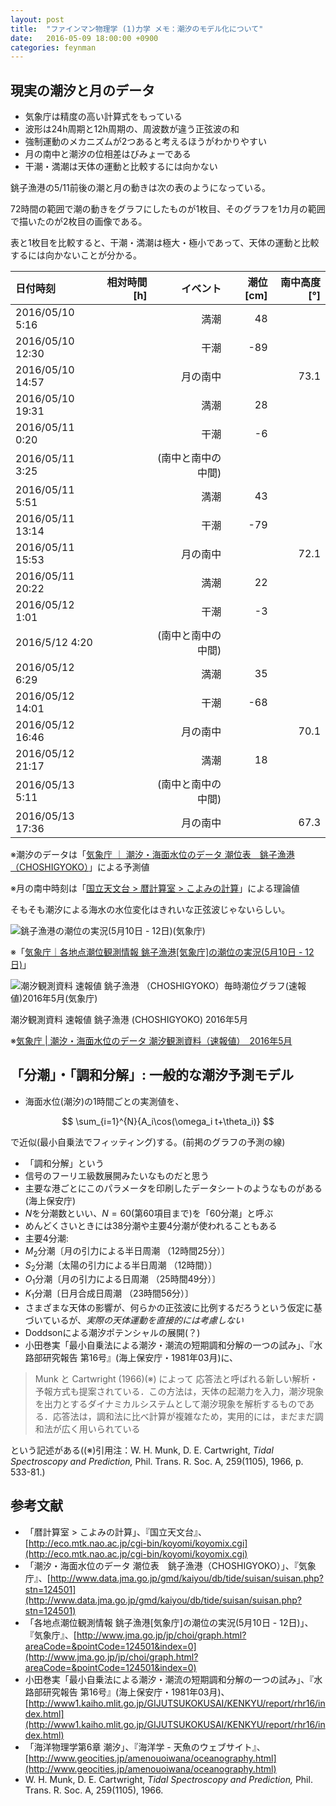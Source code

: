 ```yaml
---
layout: post
title:  "ファインマン物理学 (1)力学 メモ：潮汐のモデル化について"
date:   2016-05-09 18:00:00 +0900
categories: feynman
---
```


## 現実の潮汐と月のデータ
- 気象庁は精度の高い計算式をもっている
- 波形は24h周期と12h周期の、周波数が違う正弦波の和
- 強制運動のメカニズムが2つあると考えるほうがわかりやすい
- 月の南中と潮汐の位相差はびみょーである
- 干潮・満潮は天体の運動と比較するには向かない

銚子漁港の5/11前後の潮と月の動きは次の表のようになっている。

72時間の範囲で潮の動きをグラフにしたものが1枚目、そのグラフを1カ月の範囲で描いたのが2枚目の画像である。

表と1枚目を比較すると、干潮・満潮は極大・極小であって、天体の運動と比較するには向かないことが分かる。

|日付時刻|相対時間[h]|イベント|潮位[cm]|南中高度[°]|
|:--|--:|--:|--:|--:|
|2016/05/10  5:16||満潮|48||
|2016/05/10 12:30||干潮|-89||
|2016/05/10 14:57||月の南中||73.1|
|2016/05/10 19:31||満潮|28||
|2016/05/11  0:20||干潮|-6||
|2016/05/11  3:25||(南中と南中の中間)||
|2016/05/11  5:51||満潮|43||
|2016/05/11 13:14||干潮|-79||
|2016/05/11 15:53||月の南中||72.1|
|2016/05/11 20:22||満潮|22||
|2016/05/12 1:01||干潮|-3||
|2016/5/12  4:20||(南中と南中の中間)||
|2016/05/12 6:29||満潮|35||
|2016/05/12 14:01||干潮|-68||
|2016/05/12 16:46||月の南中||70.1|
|2016/05/12 21:17||満潮|18||
|2016/05/13  5:11||(南中と南中の中間)||
|2016/05/13 17:36||月の南中||67.3|

※潮汐のデータは「[気象庁 ｜ 潮汐・海面水位のデータ 潮位表　銚子漁港（CHOSHIGYOKO）](http://www.data.jma.go.jp/gmd/kaiyou/db/tide/suisan/suisan.php?stn=124501)」による予測値

※月の南中時刻は「[国立天文台 > 暦計算室 > こよみの計算](http://eco.mtk.nao.ac.jp/cgi-bin/koyomi/koyomix.cgi)」による理論値

そもそも潮汐による海水の水位変化はきれいな正弦波じゃないらしい。

![銚子漁港の潮位の実況(5月10日 - 12日)(気象庁)]({{site.baseurl}}/img/lvl_3_20160511.png)

※「[気象庁｜各地点潮位観測情報 銚子漁港[気象庁]の潮位の実況(5月10日 - 12日)](http://www.jma.go.jp/jp/choi/graph.html?areaCode=&pointCode=124501&index=0)」

![潮汐観測資料 速報値 銚子漁港 （CHOSHIGYOKO）毎時潮位グラフ(速報値)2016年5月(気象庁)]({{site.baseurl}}/img/CHOSHIGYOKO2016-05.png)

潮汐観測資料 速報値 銚子漁港 (CHOSHIGYOKO) 2016年5月

※[気象庁 | 潮汐・海面水位のデータ 潮汐観測資料（速報値）　2016年5月](http://www.data.jma.go.jp/gmd/kaiyou/db/tide/sokuho/genbo.php?stn=124501)

## 「分潮」・「調和分解」: 一般的な潮汐予測モデル

- 海面水位(潮汐)の1時間ごとの実測値を、

$$
\sum_{i=1}^{N}{A_i\cos(\omega_i t+\theta_i)}
$$

で近似(最小自乗法でフィッティング)する。(前掲のグラフの予測の線)

- 「調和分解」という
- 信号のフーリエ級数展開みたいなものだと思う
- 主要な港ごとにこのパラメータを印刷したデータシートのようなものがある(海上保安庁)
- $N$を分潮数といい、$N=60$(第60項目まで)を「60分潮」と呼ぶ
- めんどくさいときには38分潮や主要4分潮が使われることもある
- 主要4分潮:
 - $M_2$分潮〔月の引力による半日周潮 （12時間25分）〕
 - $S_2$分潮〔太陽の引力による半日周潮 （12時間）〕
 - $O_1$分潮〔月の引力による日周潮 （25時間49分）〕
 - $K_1$分潮〔日月合成日周潮 （23時間56分）〕
- さまざまな天体の影響が、何らかの正弦波に比例するだろうという仮定に基づいているが、_実際の天体運動を直接的には考慮しない_
- Doddsonによる潮汐ポテンシャルの展開(？)
- 小田巻実「最小自乗法による潮汐・潮流の短期調和分解の一つの試み」、『水路部研究報告 第16号』(海上保安庁・1981年03月)に、

> Munk と Cartwright (1966)(※) によって
応答法と呼ばれる新しい解析・予報方式も提案されている．この方法は，天体の起潮力を入力，潮汐現象を出力とするダイナミカルシステムとして潮汐現象を解析するものである．応答法は，調和法に比べ計算が複雑なため，実用的には，まだまだ調和法が広く用いられている

という記述がある((※)引用注：W. H. Munk, D. E. Cartwright, *Tidal Spectroscopy and Prediction,* Phil. Trans. R. Soc. A, 259(1105), 1966, p. 533-81.)

## 参考文献
- 「暦計算室 > こよみの計算」、『国立天文台』、[http://eco.mtk.nao.ac.jp/cgi-bin/koyomi/koyomix.cgi](http://eco.mtk.nao.ac.jp/cgi-bin/koyomi/koyomix.cgi)
- 「潮汐・海面水位のデータ 潮位表　銚子漁港（CHOSHIGYOKO）」、『気象庁』、[http://www.data.jma.go.jp/gmd/kaiyou/db/tide/suisan/suisan.php?stn=124501](http://www.data.jma.go.jp/gmd/kaiyou/db/tide/suisan/suisan.php?stn=124501)
- 「各地点潮位観測情報 銚子漁港[気象庁]の潮位の実況(5月10日 - 12日)」、『気象庁』、[http://www.jma.go.jp/jp/choi/graph.html?areaCode=&pointCode=124501&index=0](http://www.jma.go.jp/jp/choi/graph.html?areaCode=&pointCode=124501&index=0)
- 小田巻実「最小自乗法による潮汐・潮流の短期調和分解の一つの試み」、『水路部研究報告 第16号』(海上保安庁・1981年03月)、[http://www1.kaiho.mlit.go.jp/GIJUTSUKOKUSAI/KENKYU/report/rhr16/index.html](http://www1.kaiho.mlit.go.jp/GIJUTSUKOKUSAI/KENKYU/report/rhr16/index.html)
- 「海洋物理学第6章 潮汐」、『海洋学 - 天魚のウェブサイト』、[http://www.geocities.jp/amenouoiwana/oceanography.html](http://www.geocities.jp/amenouoiwana/oceanography.html)
- W. H. Munk, D. E. Cartwright, *Tidal Spectroscopy and Prediction,* Phil. Trans. R. Soc. A, 259(1105), 1966.
